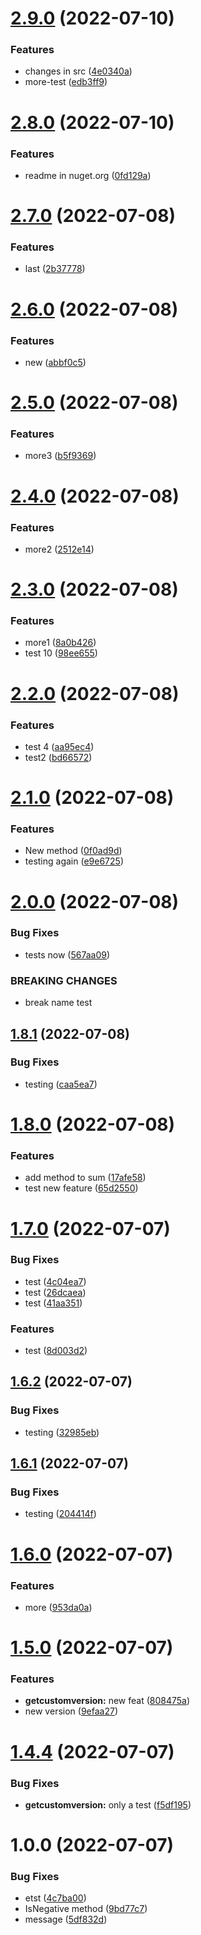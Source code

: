 # [2.9.0](https://github.com/NelsonBN/test-nuget/compare/v2.8.0...v2.9.0) (2022-07-10)


### Features

* changes in src ([4e0340a](https://github.com/NelsonBN/test-nuget/commit/4e0340aa7a5f1a5cb554daae73ac7b9a999575c7))
* more-test ([edb3ff9](https://github.com/NelsonBN/test-nuget/commit/edb3ff92b3b7d494dd661491f68fb4e5618a1812))

# [2.8.0](https://github.com/NelsonBN/test-nuget/compare/v2.7.0...v2.8.0) (2022-07-10)


### Features

* readme in nuget.org ([0fd129a](https://github.com/NelsonBN/test-nuget/commit/0fd129a7ca2385d058835fce40b072986b60c5ad))

# [2.7.0](https://github.com/NelsonBN/test-nuget/compare/v2.6.0...v2.7.0) (2022-07-08)


### Features

* last ([2b37778](https://github.com/NelsonBN/test-nuget/commit/2b37778770a6ceac681d95d0d4a9574f438b662d))

# [2.6.0](https://github.com/NelsonBN/test-nuget/compare/v2.5.0...v2.6.0) (2022-07-08)


### Features

* new ([abbf0c5](https://github.com/NelsonBN/test-nuget/commit/abbf0c5e56d6a56bad8b601933e1dd1ac4f97f7e))

# [2.5.0](https://github.com/NelsonBN/test-nuget/compare/v2.4.0...v2.5.0) (2022-07-08)


### Features

* more3 ([b5f9369](https://github.com/NelsonBN/test-nuget/commit/b5f93691c6e9d74e3d3e742feba9a889423fd58e))

# [2.4.0](https://github.com/NelsonBN/test-nuget/compare/v2.3.0...v2.4.0) (2022-07-08)


### Features

* more2 ([2512e14](https://github.com/NelsonBN/test-nuget/commit/2512e1402a7f50e509a1b3ba0f27203054bee0a2))

# [2.3.0](https://github.com/NelsonBN/test-nuget/compare/v2.2.0...v2.3.0) (2022-07-08)


### Features

* more1 ([8a0b426](https://github.com/NelsonBN/test-nuget/commit/8a0b4260c892d287a330549b40e477c011d2ce68))
* test 10 ([98ee655](https://github.com/NelsonBN/test-nuget/commit/98ee655a5de8d4f52a685c936782ba1dbe0e6634))

# [2.2.0](https://github.com/NelsonBN/test-nuget/compare/v2.1.0...v2.2.0) (2022-07-08)


### Features

* test 4 ([aa95ec4](https://github.com/NelsonBN/test-nuget/commit/aa95ec41e49541d4743e551d5d460ec2607713b3))
* test2 ([bd66572](https://github.com/NelsonBN/test-nuget/commit/bd665728fe8c3eecb48bb9beae7dd3fda27bf46a))

# [2.1.0](https://github.com/NelsonBN/test-nuget/compare/v2.0.0...v2.1.0) (2022-07-08)


### Features

* New method ([0f0ad9d](https://github.com/NelsonBN/test-nuget/commit/0f0ad9d6ff80a55fe95b0b94800930048507dd0f))
* testing again ([e9e6725](https://github.com/NelsonBN/test-nuget/commit/e9e67252d3793135667679e8a7877b2da4a03a32))

# [2.0.0](https://github.com/NelsonBN/test-nuget/compare/v1.8.1...v2.0.0) (2022-07-08)


### Bug Fixes

* tests now ([567aa09](https://github.com/NelsonBN/test-nuget/commit/567aa09eb9c0084a58524d1d060af905d641af60))


### BREAKING CHANGES

* break name test

## [1.8.1](https://github.com/NelsonBN/test-nuget/compare/v1.8.0...v1.8.1) (2022-07-08)


### Bug Fixes

* testing ([caa5ea7](https://github.com/NelsonBN/test-nuget/commit/caa5ea74b95ab7fa5d7008d03120d76b15676f46))

# [1.8.0](https://github.com/NelsonBN/test-nuget/compare/v1.7.0...v1.8.0) (2022-07-08)


### Features

* add method to sum ([17afe58](https://github.com/NelsonBN/test-nuget/commit/17afe58cc477916749c1a5c04e60264eb85e8dc9))
* test new feature ([65d2550](https://github.com/NelsonBN/test-nuget/commit/65d25505c4de9828734c976e6ebd276272d839ea))

# [1.7.0](https://github.com/NelsonBN/test-nuget/compare/v1.6.2...v1.7.0) (2022-07-07)


### Bug Fixes

* test ([4c04ea7](https://github.com/NelsonBN/test-nuget/commit/4c04ea745c9e529b0f98250a477fc214657a3273))
* test ([26dcaea](https://github.com/NelsonBN/test-nuget/commit/26dcaea1cddf91412bef4d612aca1c531638e65f))
* test ([41aa351](https://github.com/NelsonBN/test-nuget/commit/41aa351dfe5b1022de2dd41a4e88a5e3f864d05e))


### Features

* test ([8d003d2](https://github.com/NelsonBN/test-nuget/commit/8d003d22c3f6992f4430091d38c450abfe09887b))

## [1.6.2](https://github.com/NelsonBN/test-nuget/compare/v1.6.1...v1.6.2) (2022-07-07)


### Bug Fixes

* testing ([32985eb](https://github.com/NelsonBN/test-nuget/commit/32985eb2ca026e7db704afdab46d8b05adb17069))

## [1.6.1](https://github.com/NelsonBN/test-nuget/compare/v1.6.0...v1.6.1) (2022-07-07)


### Bug Fixes

* testing ([204414f](https://github.com/NelsonBN/test-nuget/commit/204414fd0fa6ee9d99cd0ef4e59737d60e999ec8))

# [1.6.0](https://github.com/NelsonBN/test-nuget/compare/v1.5.0...v1.6.0) (2022-07-07)


### Features

* more ([953da0a](https://github.com/NelsonBN/test-nuget/commit/953da0a9adc2d836581d01ebb9e9a374c6725186))

# [1.5.0](https://github.com/NelsonBN/test-nuget/compare/v1.4.4...v1.5.0) (2022-07-07)


### Features

* **getcustomversion:** new feat ([808475a](https://github.com/NelsonBN/test-nuget/commit/808475a596cf74f101b71ab18c1151d28da88ada))
* new version ([9efaa27](https://github.com/NelsonBN/test-nuget/commit/9efaa2746f6da842bfd0800cf873e80b806a84de))



# [1.4.4](https://github.com/NelsonBN/test-nuget/compare/v1.4.3...v1.4.4) (2022-07-07)


### Bug Fixes

* **getcustomversion:** only a test ([f5df195](https://github.com/NelsonBN/test-nuget/commit/f5df1953924ad452a2109a0171c4ad4d7e23bf8d))

# 1.0.0 (2022-07-07)


### Bug Fixes

* etst ([4c7ba00](https://github.com/NelsonBN/test-nuget/commit/4c7ba00613b7d9177a924e258cb406109c2da1f3))
* IsNegative method ([9bd77c7](https://github.com/NelsonBN/test-nuget/commit/9bd77c7ad50527d2709c0e634f8f359f6b29878b))
* message ([5df832d](https://github.com/NelsonBN/test-nuget/commit/5df832da35de94854b49997a285359b1fee1cf54))

